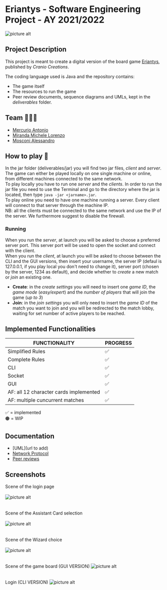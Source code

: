 # Eriantys - Software Engineering Project - AY 2021/2022
![picture alt](https://github.com/michelelorenzo/ing-sw-2022-mercurio-miranda-mosconi/blob/GUI/src/resources/assets/eriantys_cropped.jpg "Eriantys game image")

## Project Description
This project is meant to create a digital version of the board game [Eriantys](https://www.craniocreations.it/prodotto/eriantys/), published by *Cranio Creations*. 

The coding language used is Java and the repository contains: 

- The game itself
- The resources to run the game
- Peer review documents, sequence diagrams and UMLs, kept in the *deliverables* folder.

## Team 🧑🏼‍💻
- [Mercurio Antonio](https://github.com/antonio-mercurio)
- [Miranda Michele Lorenzo](https://github.com/michelelorenzo)
- [Mosconi Alessandro](https://github.com/Alessandro-Mosconi)

## How to play 👾
In the jar folder (deliverables/jar) you will find two jar files, *client* and *server*. The game can either be played locally on one single machine or online, from different machines connected to the same network.\
To play locally you have to run one *server* and the *clients*. In order to run the jar file you need to use the Terminal and go to the directory where the jar is located, then type `java -jar <jarname>.jar`.\
To play online you need to have one machine running a server. Every client will connect to that server through the machine IP.\
NB: all the clients must be connected to the same network and use the IP of the server. We furthermore suggest to disable the firewall. 

### Running
When you run the *server*, at launch you will be asked to choose a preferred server port. This server port will be used to open the socket and connect with the client.\
When you run the *client*, at launch you will be asked to choose between the CLI and the GUI versions, then insert your username, the server IP (defaul is 127.0.0.1, if you play local you don't need to change it), server port (chosen by the server, 1234 as default), and decide whether to *create* a new match or *join* an existing one. 

- **Create**: in the *create settings* you will need to insert one *game ID*, the *game mode* (*easy/expert*) and the *number of players* that will join the game (*up to 3*)
- **Join**: in the *join settings* you will only need to insert the *game ID* of the match you want to join and you will be redirected to the match lobby, waiting for set number of active players to be reached. 

## Implemented Functionalities 
| FUNCTIONALITY | PROGRESS |
| --- | --- |
| Simplified Rules | ✅ |
| Complete Rules | ✅ |
| CLI  | ✅ |
| Socket | ✅ |
| GUI | ✅ |
| AF: all 12 character cards implemented  | ✅ |
| AF: multiple cuncurrent matches | ✅ |

✅ = implemented\
🟠 = WIP

## Documentation
- [UML](url to add)
- [Network Protocol](https://github.com/michelelorenzo/ing-sw-2022-mercurio-miranda-mosconi/blob/main/deliverables/Communication%20Protocol.md)
- [Peer reviews](https://github.com/michelelorenzo/ing-sw-2022-mercurio-miranda-mosconi/tree/main/deliverables/Documents) 

## Screenshots
Scene of the login page\
\
![picture alt](https://github.com/michelelorenzo/ing-sw-2022-mercurio-miranda-mosconi/blob/main/src/resources/assets/Screenshot/Login_SS.png "Login page")\
\
\
Scene of the Assistant Card selection\
\
![picture alt](https://github.com/michelelorenzo/ing-sw-2022-mercurio-miranda-mosconi/blob/main/src/resources/assets/Screenshot/Assistant_SS.png "Assistant Cards")\
\
\
Scene of the Wizard choice\
\
![picture alt](https://github.com/michelelorenzo/ing-sw-2022-mercurio-miranda-mosconi/blob/main/src/resources/assets/Screenshot/WizardSelectionGUI.jpeg "Wizard choice")\
\
\
Scene of the game board (GUI VERSION) 
![picture alt](https://github.com/michelelorenzo/ing-sw-2022-mercurio-miranda-mosconi/blob/main/src/resources/assets/Screenshot/Mainboard_SS.png "Game board")\
\
\
Login (CLI VERSION)
![picture alt](https://github.com/michelelorenzo/ing-sw-2022-mercurio-miranda-mosconi/blob/main/src/resources/assets/Screenshot/LoginCLI.jpeg "Login CLI")
